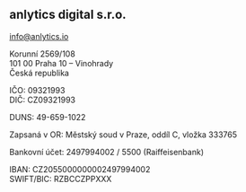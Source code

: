 ## anlytics digital s.r.o.

info@anlytics.io

Korunní 2569/108  
101 00  Praha 10 – Vinohrady  
Česká republika

IČO: 09321993  
DIČ: CZ09321993

DUNS: 49-659-1022

Zapsaná v OR:
Městský soud v Praze, oddíl C, vložka 333765

Bankovní účet:
2497994002 / 5500 (Raiffeisenbank)

IBAN: CZ2055000000002497994002  
SWIFT/BIC: RZBCCZPPXXX
